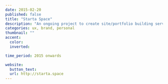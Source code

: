 ```yaml
---
date: 2015-02-20
published: false
title: "Starta Space"
description: "An ongoing project to create site/portfolio building service"
categories: ux, brand, personal
thumbnail: ""
accent:
  color:
  inverted:

time_period: 2015 onwards

website:
  button_text:
  url: http://starta.space
---
```

